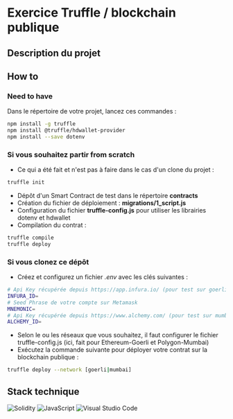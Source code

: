 # Exercice Truffle / blockchain publique
## Description du projet

## How to
### Need to have
Dans le répertoire de votre projet, lancez ces commandes :  
```bash
npm install -g truffle  
npm install @truffle/hdwallet-provider
npm install --save dotenv
```  
### Si vous souhaitez partir from scratch
 - Ce qui a été fait et n'est pas à faire dans le cas d'un clone du projet :  
```bash
truffle init  
```  
 - Dépôt d'un Smart Contract de test dans le répertoire <b>contracts</b>  
 - Création du fichier de déploiement : <b>migrations/1_script.js</b>  
 - Configuration du fichier <b>truffle-config.js</b> pour utiliser les librairies dotenv et hdwallet
 - Compilation du contrat :  
```bash
truffle compile
truffle deploy
```  
### Si vous clonez ce dépôt
 - Créez et configurez un fichier <i>.env</i> avec les clés suivantes :  
```bash
# Api Key récupérée depuis https://app.infura.io/ (pour test sur goerli par exemple)  
INFURA_ID=  
# Seed Phrase de votre compte sur Metamask  
MNEMONIC=  
# Api Key récupérée depuis https://www.alchemy.com/ (pour test sur mumbai par exemple)  
ALCHEMY_ID=  
```  
 - Selon le ou les réseaux que vous souhaitez, il faut configurer le fichier truffle-config.js (ici, fait pour Ethereum-Goerli et Polygon-Mumbai)  
 - Exécutez la commande suivante pour déployer votre contrat sur la blockchain publique  :  
```bash
truffle deploy --network [goerli|mumbai]
```
## Stack technique
![Solidity](https://img.shields.io/badge/Solidity-%23363636.svg?style=for-the-badge&logo=solidity&logoColor=white) ![JavaScript](https://img.shields.io/badge/javascript-%23323330.svg?style=for-the-badge&logo=javascript&logoColor=%23F7DF1E) ![Visual Studio Code](https://img.shields.io/badge/Visual%20Studio%20Code-0078d7.svg?style=for-the-badge&logo=visual-studio-code&logoColor=white)